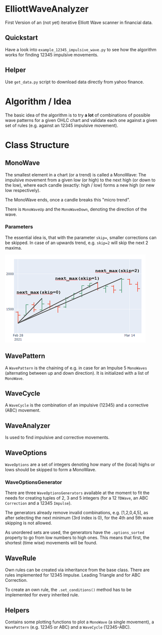 
# ElliottWaveAnalyzer
First Version of an (not yet) iterative Elliott Wave scanner in financial data.

## Quickstart
Have a look into `example_12345_impulsive_wave.py` to see how the algorithm works for finding 12345 impulsive movements.

## Helper
Use `get_data.py` script to download data directly from yahoo finance.

# Algorithm / Idea
The basic idea of the algorithm is to try **a lot** of combinations of possible wave
patterns for a given OHLC chart and validate each one against a given
set of rules (e.g. against an 12345 impulsive movement).

# Class Structure
## MonoWave
The smallest element in a chart (or a trend) is called a MonoWave: 
The impulsive movement from a given low (or high) to the next high 
(or down to the low), where each candle (exactly: high / low) 
forms a new high (or new low respectively). 

The MonoWave ends, once a candle breaks this "micro trend".

There is `MonoWaveUp` and the `MonoWaveDown`, denoting the direction of the wave.

### Parameters
The essential idea is, that with the parameter `skip=`, smaller corrections can be skipped. In case of an upwards trend, 
e.g. `skip=2` will skip the next 2 maxima.

![](doc/img/monowave_skip.png)

## WavePattern
A `WavePattern` is the chaining of e.g. in case for an Impulse 5 `MonoWaves` (alternating between up and down direction). It is initialized with a list of `MonoWave`.

## WaveCycle
A `WaveCycle` is the combination of an impulsive (12345) and a corrective (ABC) movement.

## WaveAnalyzer
Is used to find impulsive and corrective movements.

## WaveOptions
`WaveOptions` are a set of integers denoting how many of the (local) highs or lows should be
skipped to form a MonoWave.

### WaveOptionsGenerator
There are three `WaveOptionsGenerators` available at the moment to fit the needs for creating
tuples of 2, 3 and 5 integers (for a 12 `TDWave`, an ABC `Correction` and a 12345 `Impulse`).

The generators already remove invalid combinations, e.g. [1,2,0,4,5], as after selecting the next minimum (3rd index is 0), for the 4th and 5th wave skipping is not allowed.

As unordered sets are used, the generators have the `.options_sorted` property to go from low numbers to high ones. This means that
first, the shortest (time wise) movements will be found.

## WaveRule
Own rules can be created via inheritance from the base class. There are rules
implemented for 12345 Impulse. Leading Triangle and for ABC Correction.

To create an own rule, the `.set_conditions()` method has to be implemented for every inherited rule.

## Helpers
Contains some plotting functions to plot a `MonoWave` (a single movement), a `WavePattern` (e.g. 12345 or ABC) and a `WaveCycle` (12345-ABC).

